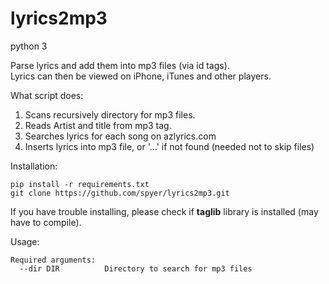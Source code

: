 # lyrics2mp3 
python 3

Parse lyrics and add them into mp3 files (via id tags).  
Lyrics can then be viewed on iPhone, iTunes and other players.  

What script does:  
1. Scans recursively directory for mp3 files.  
2. Reads Artist and title from mp3 tag.  
3. Searches lyrics for each song on azlyrics.com  
4. Inserts lyrics into mp3 file, or '...' if not found (needed not to skip files)  

Installation:  

```
pip install -r requirements.txt
git clone https://github.com/spyer/lyrics2mp3.git
```

If you have trouble installing, please check if **taglib** library is installed (may have to compile). 

Usage:  

```
Required arguments:  
  --dir DIR          Directory to search for mp3 files

```
